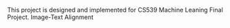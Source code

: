 This project is designed and implemented for CS539 Machine Leaning Final Project.
Image-Text Alignment
